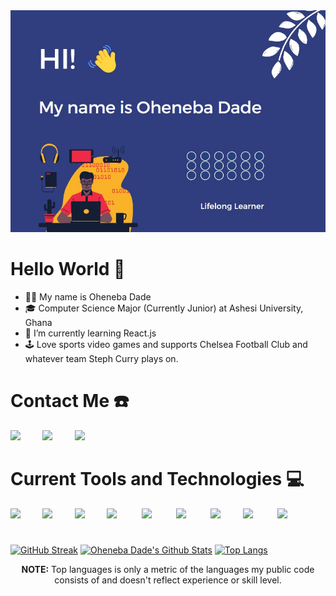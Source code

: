 <link rel="stylesheet" href="https://cdn.jsdelivr.net/gh/devicons/devicon@v2.15.1/devicon.min.css">
<img src="https://github.com/Oheneba-Dade/Oheneba-Dade/blob/main/readme%20image.jpg" alt="Banner Image">

# Hello World 👋
* 👂🏽 My name is Oheneba Dade
* 🎓 Computer Science Major (Currently Junior) at Ashesi University, Ghana
* 🌱 I’m currently learning React.js
* 🕹️ Love sports video games and supports Chelsea Football Club and whatever team Steph Curry plays on.


# Contact Me ☎️
<a href="https://www.linkedin.com/in/oheneba-dade"><img src="https://skillicons.dev/icons?i=linkedin"/></a>&nbsp;&nbsp;&nbsp;&nbsp;&nbsp;&nbsp;&nbsp;&nbsp;
<a href="https://www.twitter.com/ohkwade"><img src="https://skillicons.dev/icons?i=twitter"/></a>&nbsp;&nbsp;&nbsp;&nbsp;&nbsp;&nbsp;&nbsp;&nbsp;
<a href="https://discordapp.com/users/Sage-Bleu#4664"><img src="https://skillicons.dev/icons?i=discord"/></a>&nbsp;&nbsp;&nbsp;&nbsp;&nbsp;&nbsp;&nbsp;&nbsp;

# Current Tools and Technologies 💻
<img src="https://skillicons.dev/icons?i=js"/>&nbsp;&nbsp;&nbsp;&nbsp;&nbsp;&nbsp;&nbsp;&nbsp;
<img src="https://skillicons.dev/icons?i=java"/>&nbsp;&nbsp;&nbsp;&nbsp;&nbsp;&nbsp;&nbsp;&nbsp;
<img src="https://skillicons.dev/icons?i=python"/>&nbsp;&nbsp;&nbsp;&nbsp;&nbsp;&nbsp;&nbsp;&nbsp;
<img src="https://skillicons.dev/icons?i=html"/>&nbsp;&nbsp;&nbsp;&nbsp;&nbsp;&nbsp;&nbsp;&nbsp;&nbsp;
<img src="https://skillicons.dev/icons?i=css"/>&nbsp;&nbsp;&nbsp;&nbsp;&nbsp;&nbsp;&nbsp;&nbsp;&nbsp;
<img src="https://skillicons.dev/icons?i=react"/>&nbsp;&nbsp;&nbsp;&nbsp;&nbsp;&nbsp;&nbsp;&nbsp;&nbsp;
<img src="https://skillicons.dev/icons?i=nodejs"/>&nbsp;&nbsp;&nbsp;&nbsp;&nbsp;&nbsp;&nbsp;&nbsp;
<img src="https://skillicons.dev/icons?i=git"/>&nbsp;&nbsp;&nbsp;&nbsp;&nbsp;&nbsp;&nbsp;&nbsp;&nbsp;
<img src="https://skillicons.dev/icons?i=php"/>&nbsp;&nbsp;&nbsp;&nbsp;&nbsp;&nbsp;&nbsp;&nbsp;&nbsp;

#
[![GitHub Streak](https://github-readme-streak-stats.herokuapp.com/?user=Oheneba-Dade&theme=algolia)](https://git.io/streak-stats)
[![Oheneba Dade's Github Stats](https://github-readme-stats.vercel.app/api?username=Oheneba-Dade&show_icons=true&theme=algolia)](https://github.com/anuraghazra/github-readme-stats)
[![Top Langs](https://github-readme-stats.vercel.app/api/top-langs/?username=Oheneba-Dade&layout=compact&theme=algolia)](https://github.com/anuraghazra/github-readme-stats)

<p align="center"><b>NOTE:</b> Top languages is only a metric of the languages my public code consists of and doesn't reflect experience or skill level.<p>


          
          
